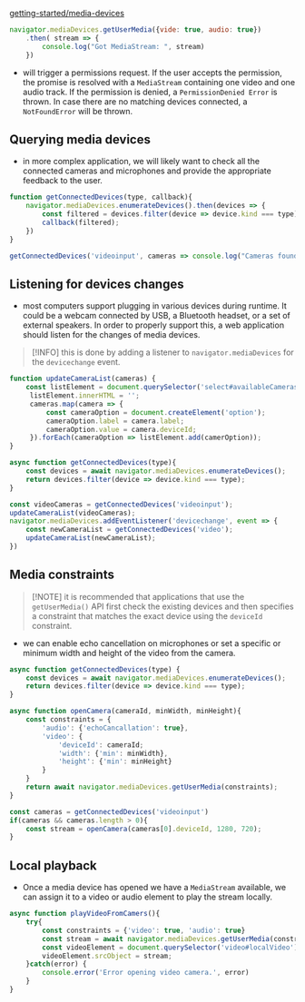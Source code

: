 [getting-started/media-devices](https://webrtc.org/getting-started/media-devices)

```js
navigator.mediaDevices.getUserMedia({vide: true, audio: true})
	.then( stream => {
		console.log("Got MediaStream: ", stream)
	})
```
- will trigger a permissions request. If the user accepts the permission, the promise is resolved with a `MediaStream` containing one video and one audio track. If the permission is denied, a `PermissionDenied Error` is thrown. In case there are no matching devices connected, a `NotFoundError` will be thrown.

## Querying media devices
- in more complex application, we will likely want to check all the connected cameras and microphones and provide the appropriate feedback to the user.
```js
function getConnectedDevices(type, callback){
	navigator.mediaDevices.enumerateDevices().then(devices => {
		const filtered = devices.filter(device => device.kind === type);
		callback(filtered);
	})
}

getConnectedDevices('videoinput', cameras => console.log("Cameras found", cameras));
```

## Listening for devices changes
- most computers support plugging in various devices during runtime. It could be a webcam connected by USB, a Bluetooth headset, or a set of external speakers. In order to properly support this, a web application should listen for the changes of media devices.

> [!INFO] this is done by adding a listener to `navigator.mediaDevices` for the `devicechange` event.

```js
function updateCameraList(cameras) {
	const listElement = document.querySelector('select#availableCameras")
	 listElement.innerHTML = '';
	 cameras.map(camera => {
		 const cameraOption = document.createElement('option');
		 cameraOption.label = camera.label;
		 cameraOption.value = camera.deviceId;
	 }).forEach(cameraOption => listElement.add(camerOption));
}

async function getConnectedDevices(type){
	const devices = await navigator.mediaDevices.enumerateDevices();
	return devices.filter(device => device.kind === type);
}

const videoCameras = getConnectedDevices('videoinput');
updateCameraList(videoCameras);
navigator.mediaDevices.addEventListener('devicechange', event => {
	const newCameraList = getConnectedDevices('video');
	updateCameraList(newCameraList);
})
```

## Media constraints

> [!NOTE] it is recommended that applications that use the `getUserMedia()` API first check the existing devices and then specifies a constraint that matches the exact device using the `deviceId` constraint.
- we can enable echo cancellation on microphones or set a specific or minimum width and height of the video from the camera.

```js
async function getConnectedDevices(type) {
	const devices = await navigator.mediaDevices.enumerateDevices();
	return devices.filter(device => device.kind === type);
}

async function openCamera(cameraId, minWidth, minHeight){
	const constraints = {
		'audio': {'echoCancallation': true},
		'video': {
			'deviceId': cameraId;
			'width': {'min': minWidth},
			'height': {'min': minHeight}
		}
	}
	return await navigator.mediaDevices.getUserMedia(constraints);
}

const cameras = getConnectedDevices('videoinput')
if(cameras && cameras.length > 0){
	const stream = openCamera(cameras[0].deviceId, 1280, 720);
}
```

## Local playback

- Once a media device has opened we have a `MediaStream` available, we can assign it to a video or audio element to play the stream locally.

```js
async function playVideoFromCamers(){
	try{
		const constraints = {'video': true, 'audio': true}
		const stream = await navigator.mediaDevices.getUserMedia(constraints);
		const videoElement = document.querySelector('video#localVideo');
		videoElement.srcObject = stream;
	}catch(error) {
		console.error('Error opening video camera.', error)
	}
}
```

